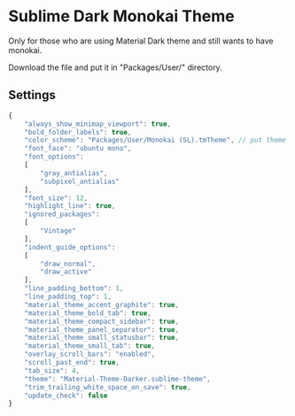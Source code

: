 # Sublime Dark Monokai Theme
Only for those who are using Material Dark theme and still wants to have monokai.

Download the file and put it in "Packages/User/" directory.

## Settings 
```JavaScript
{
	"always_show_minimap_viewport": true,
	"bold_folder_labels": true,
	"color_scheme": "Packages/User/Monokai (SL).tmTheme", // put theme file in this dir
	"font_face": "ubuntu mono",
	"font_options":
	[
		"gray_antialias",
		"subpixel_antialias"
	],
	"font_size": 12,
	"highlight_line": true,
	"ignored_packages":
	[
		"Vintage"
	],
	"indent_guide_options":
	[
		"draw_normal",
		"draw_active"
	],
	"line_padding_bottom": 1,
	"line_padding_top": 1,
	"material_theme_accent_graphite": true,
	"material_theme_bold_tab": true,
	"material_theme_compact_sidebar": true,
	"material_theme_panel_separator": true,
	"material_theme_small_statusbar": true,
	"material_theme_small_tab": true,
	"overlay_scroll_bars": "enabled",
	"scroll_past_end": true,
	"tab_size": 4,
	"theme": "Material-Theme-Darker.sublime-theme",
	"trim_trailing_white_space_on_save": true,
	"update_check": false
}
```
